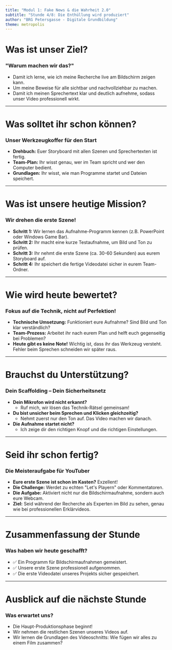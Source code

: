 ```yaml
---
title: "Modul 1: Fake News & die Wahrheit 2.0"
subtitle: "Stunde 4/8: Die Enthüllung wird produziert"
author: "BRG Petersgasse - Digitale Grundbildung"
theme: metropolis
---
```


# Was ist unser Ziel?

### "Warum machen wir das?"

-   Damit ich lerne, wie ich meine Recherche live am Bildschirm zeigen kann.
-   Um meine Beweise für alle sichtbar und nachvollziehbar zu machen.
-   Damit ich meinen Sprechertext klar und deutlich aufnehme, sodass unser Video professionell wirkt.

---

# Was solltet ihr schon können?

### Unser Werkzeugkoffer für den Start

-   **Drehbuch:** Euer Storyboard mit allen Szenen und Sprechertexten ist fertig.
-   **Team-Plan:** Ihr wisst genau, wer im Team spricht und wer den Computer bedient.
-   **Grundlagen:** Ihr wisst, wie man Programme startet und Dateien speichert.

---

# Was ist unsere heutige Mission?

### Wir drehen die erste Szene!

-   **Schritt 1:** Wir lernen das Aufnahme-Programm kennen (z.B. PowerPoint oder Windows Game Bar).
-   **Schritt 2:** Ihr macht eine kurze Testaufnahme, um Bild und Ton zu prüfen.
-   **Schritt 3:** Ihr nehmt die erste Szene (ca. 30-60 Sekunden) aus eurem Storyboard auf.
-   **Schritt 4:** Ihr speichert die fertige Videodatei sicher in eurem Team-Ordner.

---

# Wie wird heute bewertet?

### Fokus auf die Technik, nicht auf Perfektion!

-   **Technische Umsetzung:** Funktioniert eure Aufnahme? Sind Bild und Ton klar verständlich?
-   **Team-Prozess:** Arbeitet ihr nach eurem Plan und helft euch gegenseitig bei Problemen?
-   **Heute gibt es keine Note!** Wichtig ist, dass ihr das Werkzeug versteht. Fehler beim Sprechen schneiden wir später raus.

---

# Brauchst du Unterstützung?

### Dein Scaffolding – Dein Sicherheitsnetz

-   **Dein Mikrofon wird nicht erkannt?**
    -   Ruf mich, wir lösen das Technik-Rätsel gemeinsam!
-   **Du bist unsicher beim Sprechen und Klicken gleichzeitig?**
    -   Nehmt zuerst nur den Ton auf. Das Video machen wir danach.
-   **Die Aufnahme startet nicht?**
    -   Ich zeige dir den richtigen Knopf und die richtigen Einstellungen.

---

# Seid ihr schon fertig?

### Die Meisteraufgabe für YouTuber

-   **Eure erste Szene ist schon im Kasten?** Exzellent!
-   **Die Challenge:** Werdet zu echten "Let's Playern" oder Kommentatoren.
-   **Die Aufgabe:** Aktiviert nicht nur die Bildschirmaufnahme, sondern auch eure Webcam.
-   **Ziel:** Seid während der Recherche als Experten im Bild zu sehen, genau wie bei professionellen Erklärvideos.

---

# Zusammenfassung der Stunde

### Was haben wir heute geschafft?

-   ✅ Ein Programm für Bildschirmaufnahmen gemeistert.
-   ✅ Unsere erste Szene professionell aufgenommen.
-   ✅ Die erste Videodatei unseres Projekts sicher gespeichert.

---

# Ausblick auf die nächste Stunde

### Was erwartet uns?

-   Die Haupt-Produktionsphase beginnt!
-   Wir nehmen die restlichen Szenen unseres Videos auf.
-   Wir lernen die Grundlagen des Videoschnitts: Wie fügen wir alles zu einem Film zusammen?

